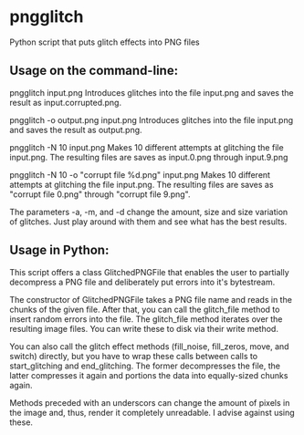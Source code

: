 pngglitch
=========

Python script that puts glitch effects into PNG files

Usage on the command-line:
--------------------------

pngglitch input.png
Introduces glitches into the file input.png and saves the result
as input.corrupted.png.

pngglitch -o output.png input.png
Introduces glitches into the file input.png and saves the result
as output.png.

pngglitch -N 10 input.png
Makes 10 different attempts at glitching the file input.png.
The resulting files are saves as input.0.png through input.9.png

pngglitch -N 10 -o "corrupt file %d.png" input.png
Makes 10 different attempts at glitching the file input.png.
The resulting files are saves as "corrupt file 0.png" through
"corrupt file 9.png".

The parameters -a, -m, and -d change the amount, size and size variation
of glitches. Just play around with them and see what has the best
results.

Usage in Python:
----------------

This script offers a class GlitchedPNGFile that enables the user
to partially decompress a PNG file and deliberately put errors into
it's bytestream.

The constructor of GlitchedPNGFile takes a PNG file name and reads
in the chunks of the given file.
After that, you can call the glitch_file method to insert random
errors into the file. The glitch_file method iterates over the
resulting image files.
You can write these to disk via their write method.

You can also call the glitch effect methods (fill_noise, fill_zeros,
move, and switch) directly, but you have to wrap these calls between
calls to start_glitching and end_glitching.
The former decompresses the file, the latter compresses it again and
portions the data into equally-sized chunks again.

Methods preceded with an underscors can change the amount of pixels
in the image and, thus, render it completely unreadable. I advise
against using these.
